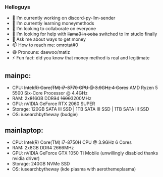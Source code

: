 ### Helloguys
- 🔭 I’m currently working on discord-py-llm-sender
- 🌱 I’m currently learning moneymethods
- 👯 I’m looking to collaborate on everyone
- 🤔 I’m looking for help with ~~llama3 in ooba~~ switched to lm studio finally
- 💬 Ask me about ways to get money
- 📫 How to reach me: omrotat#0
- 😄 Pronouns: daewoo/matiz
- ⚡ Fun fact: did you know that money method is real and legitimate 
## mainpc:
- CPU: ~~Intel(R) Core(TM) i7-3770 CPU @ 3.9GHz 4 Cores~~ AMD Ryzen 5 5500 Six-Core Processor @ 4.4GHz
- RAM: 2x~~8~~16GB DDR~~3~~4 ~~1600~~3200MHz
- GPU: nVIDIA GeForce RTX 2060 SUPER
- Storage: 120GB SATA III SSD | 1TB SATA III SSD | 1TB SATA III SSD
- OS: iusearchbytheway (budgie)
## mainlaptop:
- CPU: Intel(R) Core(TM) i7-8750H CPU @ 3.9GHz 6 Cores 
- RAM: 2x8GB DDR4 2666MHz
- GPU: nVIDIA GeForce GTX 1050 Ti Mobile (unwillingly disabled thanks nvidia driver)
- Storage: 240GB NVMe SSD 
- OS: iusearchbytheway (kde plasma with aerothemeplasma)
